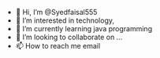 - 👋 Hi, I’m @Syedfaisal555
- 👀 I’m interested in technology,
- 🌱 I’m currently learning java programming
- 💞️ I’m looking to collaborate on ...
- 📫 How to reach me email

<!---
Syedfaisal555/Syedfaisal555 is a ✨ special ✨ repository because its `README.md` (this file) appears on your GitHub profile.
You can click the Preview link to take a look at your changes.
--->
